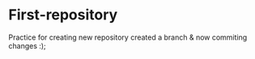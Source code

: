 # First-repository
Practice for creating new repository
created a branch & now commiting changes :);
